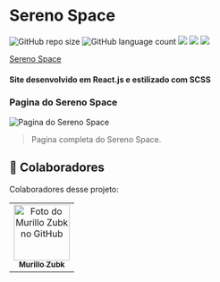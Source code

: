 # Sereno Space

![GitHub repo size](https://img.shields.io/github/repo-size/MZubk/sereno-space?style=for-the-badge)
![GitHub language count](https://img.shields.io/github/languages/count/MZubk/sereno-space?style=for-the-badge)
<img src="https://img.shields.io/badge/React-20232A?style=for-the-badge&logo=react&logoColor=61DAFB" />
<img src="https://img.shields.io/badge/Scss-CC6699?style=for-the-badge&logo=sass&logoColor=white" />
<img src="https://img.shields.io/badge/HTML5-E34F26?style=for-the-badge&logo=html5&logoColor=white" />

<a href="https://sereno-space.vercel.app/">Sereno Space</a>

#### Site desenvolvido em React.js e estilizado com SCSS

### Pagina do Sereno Space

<img src="https://user-images.githubusercontent.com/69257259/266411041-8e9a5f70-1c5f-476a-b65e-739030a7cbc2.png" alt="Pagina do Sereno Space">

> Pagina completa do Sereno Space.

## 🤝 Colaboradores

Colaboradores desse projeto:

<table>
  <tr>
    <td align="center">
      <a href="#">
        <img src="https://github.com/mzubk.png" width="100px;" alt="Foto do Murillo Zubk no GitHub"/><br>
        <sub>
          <b>Murillo Zubk</b>
        </sub>
      </a>
    </td>    
  </tr>
</table>
